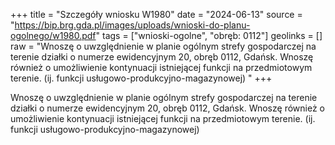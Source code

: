+++
title = "Szczegóły wniosku W1980"
date = "2024-06-13"
source = "https://bip.brg.gda.pl/images/uploads/wnioski-do-planu-ogolnego/w1980.pdf"
tags = ["wnioski-ogolne", "obręb: 0112"]
geolinks = []
raw = "Wnoszę o uwzględnienie w planie ogólnym strefy gospodarczej na terenie działki o numerze ewidencyjnym 20, obręb 0112, Gdańsk. Wnoszę również o umożliwienie kontynuacji istniejącej funkcji na przedmiotowym terenie. (ij. funkcji usługowo-produkcyjno-magazynowej) "
+++

Wnoszę o uwzględnienie w planie ogólnym strefy gospodarczej na terenie działki o
numerze ewidencyjnym 20, obręb 0112, Gdańsk. Wnoszę również o umożliwienie kontynuacji
istniejącej funkcji na przedmiotowym terenie. (ij. funkcji usługowo-produkcyjno-magazynowej)



